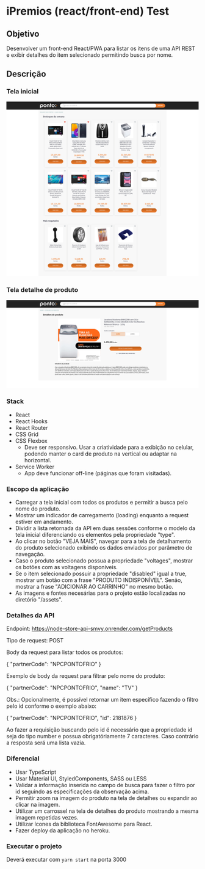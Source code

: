 # iPremios (react/front-end) Test

## Objetivo

Desenvolver um front-end React/PWA para listar os itens de uma API REST e exibir detalhes do item selecionado permitindo busca por nome.

## Descrição

### Tela inicial
![tela_incial](/public/screens/products.png)

### Tela detalhe de produto
![tela_detalhe_produto](/public/screens/product-detail.png)


### Stack
- React
- React Hooks
- React Router
- CSS Grid
- CSS Flexbox
  - Deve ser responsivo. Usar a criatividade para a exibição no celular, podendo manter o card de produto na vertical ou adaptar na horizontal.
- Service Worker
  - App deve funcionar off-line (páginas que foram visitadas).

### Escopo da aplicação
- Carregar a tela inicial com todos os produtos e permitir a busca pelo nome do produto.
- Mostrar um indicador de carregamento (loading) enquanto a request estiver em andamento.
- Dividir a lista retornada da API em duas sessões conforme o modelo da tela inicial diferenciando os elementos pela propriedade "type".
- Ao clicar no botão "VEJA MAIS", navegar para a tela de detalhamento do produto selecionado exibindo os dados enviados por parâmetro de navegação.
- Caso o produto selecionado possua a propriedade "voltages", mostrar os botões com as voltagens disponíveis.
- Se o item selecionado possuir a propriedade "disabled" igual a true, mostrar um botão com a frase "PRODUTO INDISPONÍVEL". Senão, mostrar a frase "ADICIONAR AO CARRINHO" no mesmo botão.
- As imagens e fontes necesárias para o projeto estão localizadas no diretório "/assets". 


### Detalhes da API

Endpoint: https://node-store-api-smvy.onrender.com/getProducts

Tipo de request: POST

Body da request para listar todos os produtos:

{
    "partnerCode": "NPCPONTOFRIO"
}


Exemplo de body da request para filtrar pelo nome do produto:

{
    "partnerCode": "NPCPONTOFRIO",
    "name": "TV"
}


Obs.: Opcionalmente, é possível retornar um item específico fazendo o filtro pelo id conforme o exemplo abaixo:

{
    "partnerCode": "NPCPONTOFRIO",
    "id": 2181876
}


Ao fazer a requisição buscando pelo id é necessário que a propriedade id seja do tipo number e possua obrigatóriamente 7 caracteres. Caso contrário a resposta será uma lista vazia.

### Diferencial

- Usar TypeScript
- Usar Material UI, StyledComponents, SASS ou LESS
- Validar a informação inserida no campo de busca para fazer o filtro por id seguindo as especificações da observação acima.
- Permitir zoom na imagem do produto na tela de detalhes ou expandir ao clicar na imagem.
- Utilizar um carrossel na tela de detalhes do produto mostrando a mesma imagem repetidas vezes.
- Utilizar ícones da biblioteca FontAwesome para React.
- Fazer deploy da aplicação no heroku.


### Executar o projeto

Deverá executar com `yarn start` na porta 3000
